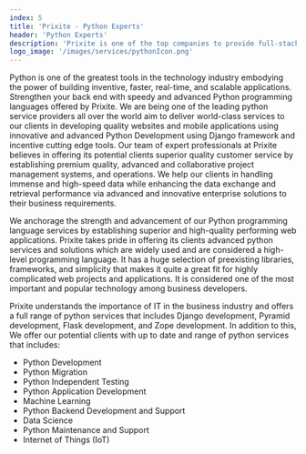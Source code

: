 ```yaml
---
index: 5
title: 'Prixite - Python Experts'
header: 'Python Experts'
description: 'Prixite is one of the top companies to provide full-stack python web development services to its clients worldwide.'
logo_image: '/images/services/pythonIcon.png'
---
```


Python is one of the greatest tools in the technology industry embodying the power of building inventive, faster, real-time, and scalable applications. Strengthen your back end with speedy and advanced Python programming languages offered by Prixite. We are being one of the leading python service providers all over the world aim to deliver world-class services to our clients in developing quality websites and mobile applications using innovative and advanced Python Development using Django framework and incentive cutting edge tools. Our team of expert professionals at Prixite believes in offering its potential clients superior quality customer service by establishing premium quality, advanced and collaborative project management systems, and operations. We help our clients in handling immense and high-speed data while enhancing the data exchange and retrieval performance via advanced and innovative enterprise solutions to their business requirements.


We anchorage the strength and advancement of our Python programming language services by establishing superior and high-quality performing web applications. Prixite takes pride in offering its clients advanced python services and solutions which are widely used and are considered a high-level programming language. It has a huge selection of preexisting libraries, frameworks, and simplicity that makes it quite a great fit for highly complicated web projects and applications. It is considered one of the most important and popular technology among business developers.


Prixite understands the importance of IT in the business industry and offers a full range of python services that includes Django development, Pyramid development, Flask development, and Zope development. In addition to this, We offer our potential clients with up to date and range of python services that includes:


- Python Development
- Python Migration
- Python Independent Testing
- Python Application Development
- Machine Learning
- Python Backend Development and Support
- Data Science
- Python Maintenance and Support
- Internet of Things (IoT)
